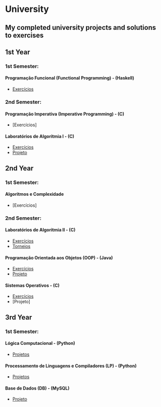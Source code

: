 # University 

## My completed university projects and solutions to exercises

## 1st Year
### 1st Semester:
#### Programação Funcional (Functional Programming) - (Haskell)
- [Exercícios](https://github.com/Guilhermepp4/PF)

### 2nd Semester:
#### Programação Imperativa (Imperative Programming) - (C)
- [Exercícios]
#### Laboratórios de Algoritmia I - (C)
- [Exercícios](https://github.com/Guilhermepp4/LA-1/tree/main/Exercicios)
- [Projeto](https://github.com/Guilhermepp4/LA-1/tree/main/Projeto)

## 2nd Year
### 1st Semester:
#### Algoritmos e Complexidade
- [Exercícios]

### 2nd Semester:
#### Laboratórios de Algoritmia II - (C)
- [Exercícios](https://github.com/Guilhermepp4/LA-II/tree/main/Treinos)
- [Torneios](https://github.com/Guilhermepp4/LA-II/tree/main/Torneios)
#### Programação Orientada aos Objetos (OOP) - (Java)
- [Exercícios](https://github.com/Guilhermepp4/POO/tree/main/Fichas) 
- [Projeto](https://github.com/Guilhermepp4/POO/tree/main/Projeto)

#### Sistemas Operativos - (C)
- [Exercícios](https://github.com/Guilhermepp4/SO/tree/main/Práticas)
- [Projeto]

## 3rd Year
### 1st Semester:
#### Lógica Computacional - (Python)
- [Projetos](https://github.com/Guilhermepp4/LC/tree/main)
#### Processamento de Linguagens e Compiladores (LP) - (Python)
- [Projetos](https://github.com/Guilhermepp4/PLC/tree/main)
#### Base de Dados (DB) - (MySQL)
- [Projeto](https://github.com/Guilhermepp4/BD)
